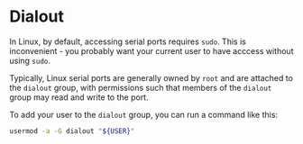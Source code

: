 # Dialout

In Linux, by default, accessing serial ports requires `sudo`. This is inconvenient - you probably want your current user to have acccess without using `sudo`.

Typically, Linux serial ports are generally owned by `root` and are attached to the `dialout` group, with permissions such that members of the `dialout` group may read and write to the port.

To add your user to the `dialout` group, you can run a command like this:

```bash
usermod -a -G dialout "${USER}"
```
